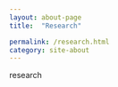 ```yaml
---
layout: about-page
title:  "Research"

permalink: /research.html
category: site-about
---
```

research
